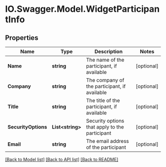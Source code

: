 # IO.Swagger.Model.WidgetParticipantInfo
## Properties

Name | Type | Description | Notes
------------ | ------------- | ------------- | -------------
**Name** | **string** | The name of the participant, if available | [optional] 
**Company** | **string** | The company of the participant, if available | [optional] 
**Title** | **string** | The title of the participant, if available | [optional] 
**SecurityOptions** | **List&lt;string&gt;** | Security options that apply to the participant | [optional] 
**Email** | **string** | The email address of the participant | [optional] 

[[Back to Model list]](../README.md#documentation-for-models) [[Back to API list]](../README.md#documentation-for-api-endpoints) [[Back to README]](../README.md)

